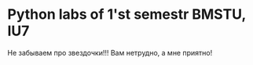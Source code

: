 # Python labs of 1'st semestr BMSTU, IU7

Не забываем про звездочки!!!
Вам нетрудно, а мне приятно!

